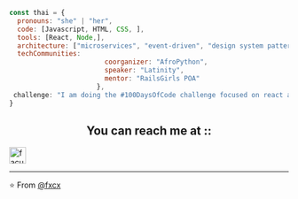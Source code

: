 ```javascript
const thai = {
  pronouns: "she" | "her",
  code: [Javascript, HTML, CSS, ],
  tools: [React, Node,],
  architecture: ["microservices", "event-driven", "design system pattern"],
  techCommunities: 
                        coorganizer: "AfroPython",
                        speaker: "Latinity",
                        mentor: "RailsGirls POA"
                      },
 challenge: "I am doing the #100DaysOfCode challenge focused on react and typescript"
}
```
<h2 align="center">You can reach me at ::</h2>



  <a href="https://www.linkedin.com/in/facundoburgos96/">
    <img src="https://www.vectorlogo.zone/logos/linkedin/linkedin-icon.svg" alt="facundo burgos's LinkedIn Profile" height="30" width="30">
  </a>



---

⭐️ From [@fxcx](https://github.com/fxcx)
